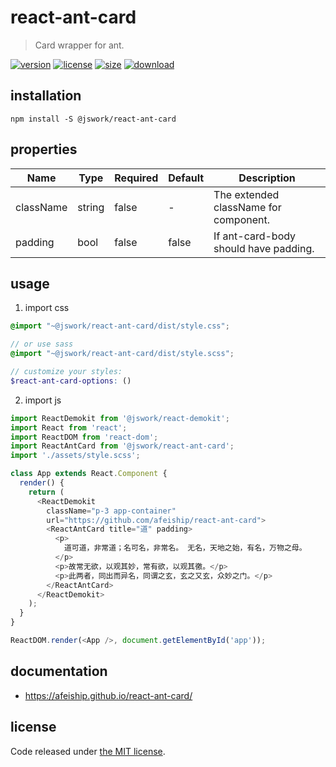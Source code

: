 # react-ant-card
> Card wrapper for ant.

[![version][version-image]][version-url]
[![license][license-image]][license-url]
[![size][size-image]][size-url]
[![download][download-image]][download-url]

## installation
```shell
npm install -S @jswork/react-ant-card
```

## properties
| Name      | Type   | Required | Default | Description                           |
| --------- | ------ | -------- | ------- | ------------------------------------- |
| className | string | false    | -       | The extended className for component. |
| padding   | bool   | false    | false   | If ant-card-body should have padding. |


## usage
1. import css
  ```scss
  @import "~@jswork/react-ant-card/dist/style.css";

  // or use sass
  @import "~@jswork/react-ant-card/dist/style.scss";

  // customize your styles:
  $react-ant-card-options: ()
  ```
2. import js
  ```js
  import ReactDemokit from '@jswork/react-demokit';
  import React from 'react';
  import ReactDOM from 'react-dom';
  import ReactAntCard from '@jswork/react-ant-card';
  import './assets/style.scss';

  class App extends React.Component {
    render() {
      return (
        <ReactDemokit
          className="p-3 app-container"
          url="https://github.com/afeiship/react-ant-card">
          <ReactAntCard title="道" padding>
            <p>
              道可道，非常道；名可名，非常名。 无名，天地之始，有名，万物之母。
            </p>
            <p>故常无欲，以观其妙，常有欲，以观其徼。</p>
            <p>此两者，同出而异名，同谓之玄，玄之又玄，众妙之门。</p>
          </ReactAntCard>
        </ReactDemokit>
      );
    }
  }

  ReactDOM.render(<App />, document.getElementById('app'));

  ```

## documentation
- https://afeiship.github.io/react-ant-card/


## license
Code released under [the MIT license](https://github.com/afeiship/react-ant-card/blob/master/LICENSE.txt).

[version-image]: https://img.shields.io/npm/v/@jswork/react-ant-card
[version-url]: https://npmjs.org/package/@jswork/react-ant-card

[license-image]: https://img.shields.io/npm/l/@jswork/react-ant-card
[license-url]: https://github.com/afeiship/react-ant-card/blob/master/LICENSE.txt

[size-image]: https://img.shields.io/bundlephobia/minzip/@jswork/react-ant-card
[size-url]: https://github.com/afeiship/react-ant-card/blob/master/dist/react-ant-card.min.js

[download-image]: https://img.shields.io/npm/dm/@jswork/react-ant-card
[download-url]: https://www.npmjs.com/package/@jswork/react-ant-card
